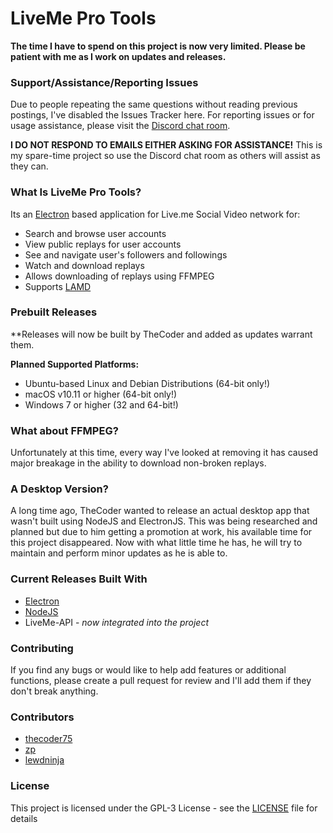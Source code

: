 # LiveMe Pro Tools

**The time I have to spend on this project is now very limited.  Please be patient with me as I work on updates and releases.**

### Support/Assistance/Reporting Issues
Due to people repeating the same questions without reading previous postings, I've disabled the Issues Tracker here.  For reporting issues or for usage assistance, please visit the [Discord chat room](https://discord.gg/A5p2aF4).

**I DO NOT RESPOND TO EMAILS EITHER ASKING FOR ASSISTANCE!**  This is my spare-time project so use the Discord chat room as others will assist as they can.

### What Is LiveMe Pro Tools?
Its an [Electron](https://electronjs.org) based application for Live.me Social Video network for:
- Search and browse user accounts
- View public replays for user accounts
- See and navigate user's followers and followings
- Watch and download replays
- Allows downloading of replays using FFMPEG
- Supports [LAMD](https://thecoderstoolbox.com/lamd)

### Prebuilt Releases
**Releases will now be built by TheCoder and added as updates warrant them.

**Planned Supported Platforms:**
- Ubuntu-based Linux and Debian Distributions (64-bit only!)
- macOS v10.11 or higher (64-bit only!)
- Windows 7 or higher (32 and 64-bit!)

### What about FFMPEG?
Unfortunately at this time, every way I've looked at removing it has caused major breakage in the ability to download non-broken replays.

### A Desktop Version?
A long time ago, TheCoder wanted to release an actual desktop app that wasn't built using NodeJS and ElectronJS.  This was being researched and planned but due to him getting a promotion at work, his available time for this project disappeared.  Now with what little time he has, he will try to maintain and perform minor updates as he is able to.

### Current Releases Built With
* [Electron](http://electron.atom.io)
* [NodeJS](http://nodejs.org)
* LiveMe-API - *now integrated into the project*

### Contributing
If you find any bugs or would like to help add features or additional functions, please create a pull request for review and I'll add them if they don't break anything.

### Contributors
* [thecoder75](https://notabug.com/thecoder75)
* [zp](https://github.com/zp)
* [lewdninja](https://github.com/lewdninja)

### License
This project is licensed under the GPL-3 License - see the [LICENSE](LICENSE) file for details

